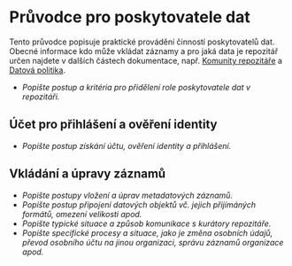 
# Průvodce pro poskytovatele dat

Tento průvodce popisuje praktické provádění činností poskytovatelů dat. Obecné informace kdo může vkládat záznamy a pro jaká data je repozitář určen najdete v dalších částech dokumentace, např.  [Komunity repozitáře](komunity-repozitare.md) a [Datová politika](../statutarni-dokumenty/datova-politika.md). 

- *Popište postup a kritéria pro přidělení role poskytovatele dat v repozitáři.*

## Účet pro přihlášení a ověření identity

- *Popište postup získání účtu, ověření identity a přihlášení.*

## Vkládání a úpravy záznamů

- *Popište postupy vložení a úprav metadatových záznamů.*
- *Popište postup připojení datových objektů vč. jejich přijímáných formátů, omezení velikosti apod.*
- *Popište typické situace a způsob komunikace s kurátory repozitáře.*
- *Popište specifické procesy a situace, jako je změna osobních údajů, převod osobního účtu na jinou organizaci, správu záznamů organizace apod.*

